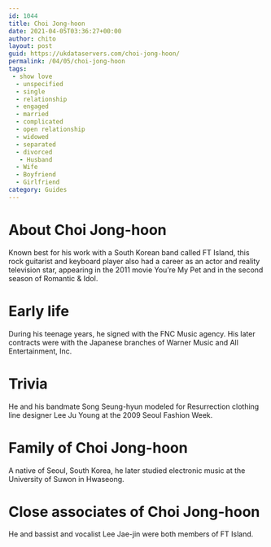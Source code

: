 ```yaml
---
id: 1044
title: Choi Jong-hoon
date: 2021-04-05T03:36:27+00:00
author: chito
layout: post
guid: https://ukdataservers.com/choi-jong-hoon/
permalink: /04/05/choi-jong-hoon
tags:
 - show love
  - unspecified
  - single
  - relationship
  - engaged
  - married
  - complicated
  - open relationship
  - widowed
  - separated
  - divorced
   - Husband
  - Wife
  - Boyfriend
  - Girlfriend
category: Guides
---
```




  
  
#  About Choi Jong-hoon
                  
                  
                  
Known best for his work with a South Korean band called FT Island, this rock guitarist and keyboard player also had a career as an actor and reality television star, appearing in the 2011 movie You&#8217;re My Pet and in the second season of Romantic & Idol.
                  
                
                
                
# Early life
                  
                  
                  
During his teenage years, he signed with the FNC Music agency. His later contracts were with the Japanese branches of Warner Music and All Entertainment, Inc.
                  
                
                
                
# Trivia
                  
                  
                  
He and his bandmate Song Seung-hyun modeled for Resurrection clothing line designer Lee Ju Young at the 2009 Seoul Fashion Week.
                  
                
                
                
# Family of Choi Jong-hoon
                  
                  
                  
A native of Seoul, South Korea, he later studied electronic music at the University of Suwon in Hwaseong.
                  
                
                
                
# Close associates of Choi Jong-hoon
                  
                  
                  
He and bassist and vocalist Lee Jae-jin were both members of FT Island.
                  
                
              
            
          
          
          
    
    
  
